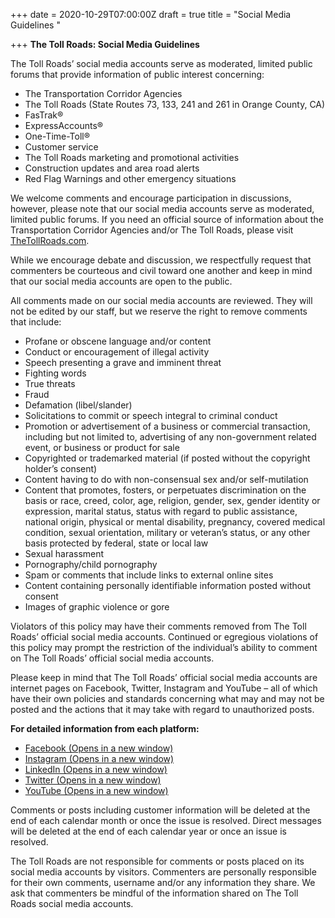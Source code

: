 +++
date = 2020-10-29T07:00:00Z
draft = true
title = "Social Media Guidelines "

+++
**The Toll Roads: Social Media Guidelines**

The Toll Roads’ social media accounts serve as moderated, limited public forums that provide information of public interest concerning:

* The Transportation Corridor Agencies
* The Toll Roads (State Routes 73, 133, 241 and 261 in Orange County, CA)
* FasTrak®
* ExpressAccounts®
* One-Time-Toll®
* Customer service
* The Toll Roads marketing and promotional activities
* Construction updates and area road alerts
* Red Flag Warnings and other emergency situations

We welcome comments and encourage participation in discussions, however, please note that our social media accounts serve as moderated, limited public forums. If you need an official source of information about the Transportation Corridor Agencies and/or The Toll Roads, please visit [TheTollRoads.com](https://thetollroads.com/).

While we encourage debate and discussion, we respectfully request that commenters be courteous and civil toward one another and keep in mind that our social media accounts are open to the public.

All comments made on our social media accounts are reviewed. They will not be edited by our staff, but we reserve the right to remove comments that include:

* Profane or obscene language and/or content
* Conduct or encouragement of illegal activity
* Speech presenting a grave and imminent threat
* Fighting words
* True threats
* Fraud
* Defamation (libel/slander)
* Solicitations to commit or speech integral to criminal conduct
* Promotion or advertisement of a business or commercial transaction, including but not limited to, advertising of any non-government related event, or business or product for sale
* Copyrighted or trademarked material (if posted without the copyright holder’s consent)
* Content having to do with non-consensual sex and/or self-mutilation
* Content that promotes, fosters, or perpetuates discrimination on the basis or race, creed, color, age, religion, gender, sex, gender identity or expression, marital status, status with regard to public assistance, national origin, physical or mental disability, pregnancy, covered medical condition, sexual orientation, military or veteran’s status, or any other basis protected by federal, state or local law
* Sexual harassment
* Pornography/child pornography
* Spam or comments that include links to external online sites
* Content containing personally identifiable information posted without consent
* Images of graphic violence or gore

Violators of this policy may have their comments removed from The Toll Roads’ official social media accounts. Continued or egregious violations of this policy may prompt the restriction of the individual’s ability to comment on The Toll Roads’ official social media accounts.

Please keep in mind that The Toll Roads’ official social media accounts are internet pages on Facebook, Twitter, Instagram and YouTube – all of which have their own policies and standards concerning what may and may not be posted and the actions that it may take with regard to unauthorized posts.

**For detailed information from each platform:**

* [Facebook (Opens in a new window)](https://www.facebook.com/communitystandards/)
* [Instagram (Opens in a new window)](https://help.instagram.com/477434105621119)
* [LinkedIn (Opens in a new window)](https://www.linkedin.com/company/thetollroads/)
* [Twitter (Opens in a new window)](https://help.twitter.com/en/rules-and-policies/twitter-rules)
* [YouTube (Opens in a new window)](https://www.youtube.com/t/terms)

Comments or posts including customer information will be deleted at the end of each calendar month or once the issue is resolved. Direct messages will be deleted at the end of each calendar year or once an issue is resolved.

The Toll Roads are not responsible for comments or posts placed on its social media accounts by visitors. Commenters are personally responsible for their own comments, username and/or any information they share. We ask that commenters be mindful of the information shared on The Toll Roads social media accounts.